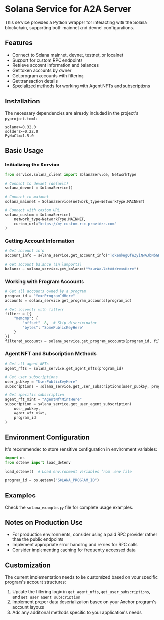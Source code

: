 # Solana Service for A2A Server

This service provides a Python wrapper for interacting with the Solana blockchain, supporting both mainnet and devnet configurations.

## Features

- Connect to Solana mainnet, devnet, testnet, or localnet
- Support for custom RPC endpoints
- Retrieve account information and balances
- Get token accounts by owner
- Get program accounts with filtering
- Get transaction details
- Specialized methods for working with Agent NFTs and subscriptions

## Installation

The necessary dependencies are already included in the project's `pyproject.toml`:

```
solana>=0.32.0
solders>=0.22.0
PyNaCl>=1.5.0
```

## Basic Usage

### Initializing the Service

```python
from service.solana_client import SolanaService, NetworkType

# Connect to devnet (default)
solana_devnet = SolanaService()

# Connect to mainnet
solana_mainnet = SolanaService(network_type=NetworkType.MAINNET)

# Connect with custom URL
solana_custom = SolanaService(
    network_type=NetworkType.MAINNET,
    custom_url="https://my-custom-rpc-provider.com"
)
```

### Getting Account Information

```python
# Get account info
account_info = solana_service.get_account_info("TokenkegQfeZyiNwAJbNbGKPFXCWuBvf9Ss623VQ5DA")

# Get account balance (in lamports)
balance = solana_service.get_balance("YourWalletAddressHere")
```

### Working with Program Accounts

```python
# Get all accounts owned by a program
program_id = "YourProgramIdHere"
accounts = solana_service.get_program_accounts(program_id)

# Get accounts with filters
filters = [{
    "memcmp": {
        "offset": 8,  # Skip discriminator
        "bytes": "SomePublicKeyHere"
    }
}]
filtered_accounts = solana_service.get_program_accounts(program_id, filters)
```

### Agent NFT and Subscription Methods

```python
# Get all agent NFTs
agent_nfts = solana_service.get_agent_nfts(program_id)

# Get user subscriptions
user_pubkey = "UserPublicKeyHere"
subscriptions = solana_service.get_user_subscriptions(user_pubkey, program_id)

# Get specific subscription
agent_nft_mint = "AgentNftMintHere"
subscription = solana_service.get_user_agent_subscription(
    user_pubkey, 
    agent_nft_mint,
    program_id
)
```

## Environment Configuration

It's recommended to store sensitive configuration in environment variables:

```python
import os
from dotenv import load_dotenv

load_dotenv()  # Load environment variables from .env file

program_id = os.getenv("SOLANA_PROGRAM_ID")
```

## Examples

Check the `solana_example.py` file for complete usage examples.

## Notes on Production Use

- For production environments, consider using a paid RPC provider rather than the public endpoints
- Implement appropriate error handling and retries for RPC calls
- Consider implementing caching for frequently accessed data

## Customization

The current implementation needs to be customized based on your specific program's account structures:

1. Update the filtering logic in `get_agent_nfts`, `get_user_subscriptions`, and `get_user_agent_subscription`
2. Implement proper data deserialization based on your Anchor program's account layouts
3. Add any additional methods specific to your application's needs 